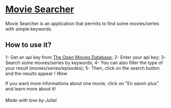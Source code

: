 # [Movie Searcher](https://julietderozario.github.io/movie_searcher/)
Movie Searcher is an application that permits to find some movies/series with simple keywords.

## How to use it? 
1- Get an api key from [The Open Movies Database](http://www.omdbapi.com/);
2- Enter your api key;
3- Search some movies/series by keywords;
4- You can also filter the type of your result (movies/series/episodes);
5- Then, click on the search button and the results appear ! *Wow*

If you want more informations about one movie, click on "En savoir plus" and learn more about it!

###### Made with love by Juliet 
